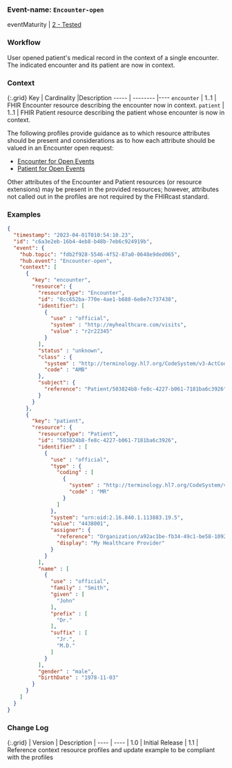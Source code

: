 ### Event-name: `Encounter-open`

eventMaturity | [2 - Tested](3-1-2-eventmaturitymodel.html)

### Workflow

User opened patient's medical record in the context of a single encounter. The indicated encounter and its patient are now in context.

### Context

{:.grid}
Key | Cardinality |Description
----- | -------- |---- 
`encounter` | 1..1 | FHIR Encounter resource describing the encounter now in context.
`patient` | 1..1 | FHIR Patient resource describing the patient whose encounter is now in context.

The following profiles provide guidance as to which resource attributes should be present and considerations as to how each attribute should be valued in an Encounter open request:

* [Encounter for Open Events](StructureDefinition-fhircast-encounter-open.html)
* [Patient for Open Events](StructureDefinition-fhircast-patient-open.html)

Other attributes of the Encounter and Patient resources (or resource extensions) may be present in the provided resources; however, attributes not called out in the profiles are not required by the FHIRcast standard.

### Examples

```json
{
  "timestamp": "2023-04-01T010:54:10.23",
  "id": "c6a3e2eb-16b4-4eb8-b48b-7eb6c924919b",
  "event": {
    "hub.topic": "fdb2f928-5546-4f52-87a0-0648e9ded065",
    "hub.event": "Encounter-open",
    "context": [
      {
        "key": "encounter",
        "resource": {
          "resourceType": "Encounter",
          "id": "8cc652ba-770e-4ae1-b688-6e8e7c737438",
          "identifier": [
            {
              "use" : "official",
              "system" : "http://myhealthcare.com/visits",
              "value" : "r2r22345"
            }
          ],
          "status" : "unknown",
          "class" : {
            "system" : "http://terminology.hl7.org/CodeSystem/v3-ActCode",
            "code" : "AMB"
          },
          "subject": {
            "reference": "Patient/503824b8-fe8c-4227-b061-7181ba6c3926"
          }
        }
      },
      {
        "key": "patient",
        "resource": {
          "resourceType": "Patient",
          "id": "503824b8-fe8c-4227-b061-7181ba6c3926",
          "identifier" : [
            {
              "use" : "official",
              "type" : {
                "coding" : [
                  {
                    "system" : "http://terminology.hl7.org/CodeSystem/v2-0203",
                    "code" : "MR"
                  }
                ]
              },
              "system": "urn:oid:2.16.840.1.113883.19.5",
              "value": "4438001",
              "assigner": {
                "reference": "Organization/a92ac1be-fb34-49c1-be58-10928bd271cc",
                "display": "My Healthcare Provider"
              }
            }
          ],
          "name" : [
            {
              "use" : "official",
              "family" : "Smith",
              "given" : [
                "John"
              ],
              "prefix" : [
                "Dr."
              ],
              "suffix" : [
                "Jr.",
                "M.D."
              ]
            }
          ],
          "gender" : "male",
          "birthDate" : "1978-11-03"
        }
      }
    ]
  }
}
```

### Change Log

{:.grid}
| Version | Description
| ---- | ----
| 1.0 | Initial Release
| 1.1 | Reference context resource profiles and update example to be compliant with the profiles
